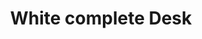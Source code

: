 ---
title: "White complete Desk"
image: "src/img/WhatsApp-Image 2021-10-16-at-3.53.21-PM.webp"
tag:
- portfolio
- cabinetry
- design-install
---